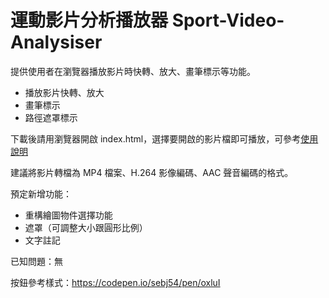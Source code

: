 # 運動影片分析播放器 Sport-Video-Analysiser
提供使用者在瀏覽器播放影片時快轉、放大、畫筆標示等功能。

* 播放影片快轉、放大
* 畫筆標示
* 路徑遮罩標示

下載後請用瀏覽器開啟 index.html，選擇要開啟的影片檔即可播放，可參考[使用說明](https://github.com/ottokang/Sport-Video-Analysiser/wiki/%E4%BD%BF%E7%94%A8%E8%AA%AA%E6%98%8E "運動影片分析播放器使用說明")

建議將影片轉檔為 MP4 檔案、H.264 影像編碼、AAC 聲音編碼的格式。

預定新增功能：
* 重構繪圖物件選擇功能
* 遮罩（可調整大小跟圓形比例）
* 文字註記

已知問題：無

按鈕參考樣式：https://codepen.io/sebj54/pen/oxluI